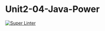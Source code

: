 # Unit2-04-Java-Power

[![Super Linter](https://github.com/ICS4U-Programming-Logan-S/Unit2-04-Java-Power/actions/workflows/main.yml/badge.svg)](https://github.com/ICS4U-Programming-Logan-S/Unit2-04-Java-Power/actions/workflows/main.yml)
